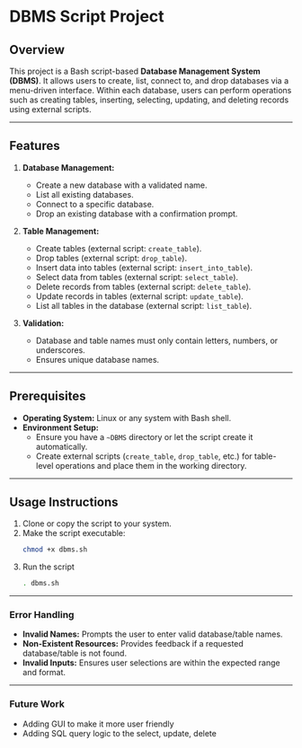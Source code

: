 # DBMS Script Project

## Overview

This project is a Bash script-based **Database Management System (DBMS)**. It allows users to create, list, connect to, and drop databases via a menu-driven interface. Within each database, users can perform operations such as creating tables, inserting, selecting, updating, and deleting records using external scripts.

---

## Features

1. **Database Management:**
   - Create a new database with a validated name.
   - List all existing databases.
   - Connect to a specific database.
   - Drop an existing database with a confirmation prompt.

2. **Table Management:**
   - Create tables (external script: `create_table`).
   - Drop tables (external script: `drop_table`).
   - Insert data into tables (external script: `insert_into_table`).
   - Select data from tables (external script: `select_table`).
   - Delete records from tables (external script: `delete_table`).
   - Update records in tables (external script: `update_table`).
   - List all tables in the database (external script: `list_table`).

3. **Validation:**
   - Database and table names must only contain letters, numbers, or underscores.
   - Ensures unique database names.

---

## Prerequisites

- **Operating System:** Linux or any system with Bash shell.
- **Environment Setup:**
  - Ensure you have a `~DBMS` directory or let the script create it automatically.
  - Create external scripts (`create_table`, `drop_table`, etc.) for table-level operations and place them in the working directory.

---

## Usage Instructions

1. Clone or copy the script to your system.
2. Make the script executable:
   ```bash
   chmod +x dbms.sh
3. Run the script
   ```bash
   . dbms.sh

---

### Error Handling
- **Invalid Names:** Prompts the user to enter valid database/table names.
- **Non-Existent Resources:** Provides feedback if a requested database/table is not found.
- **Invalid Inputs:** Ensures user selections are within the expected range and format.

---
### Future Work
- Adding GUI to make it more user friendly
- Adding SQL query logic to the select, update, delete



